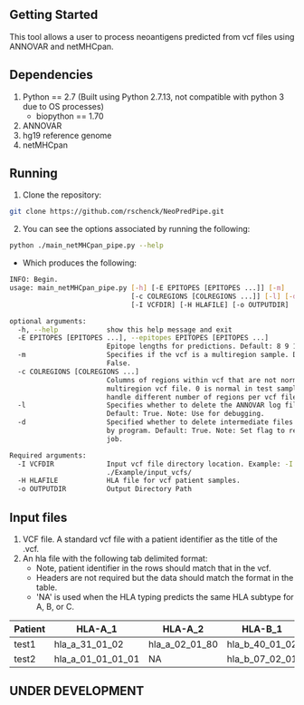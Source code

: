 ## Getting Started

This tool allows a user to process neoantigens predicted from vcf files using ANNOVAR and netMHCpan.

## Dependencies

1. Python == 2.7 (Built using Python 2.7.13, not compatible with python 3 due to OS processes)
   - biopython == 1.70
2. ANNOVAR
3. hg19 reference genome
4. netMHCpan

## Running
1. Clone the repository:
```bash
git clone https://github.com/rschenck/NeoPredPipe.git
```
2. You can see the options associated by running the following:
```bash
python ./main_netMHCpan_pipe.py --help
```
   - Which produces the following:
```bash
INFO: Begin.
usage: main_netMHCpan_pipe.py [-h] [-E EPITOPES [EPITOPES ...]] [-m]
                              [-c COLREGIONS [COLREGIONS ...]] [-l] [-d]
                              [-I VCFDIR] [-H HLAFILE] [-o OUTPUTDIR]

optional arguments:
  -h, --help            show this help message and exit
  -E EPITOPES [EPITOPES ...], --epitopes EPITOPES [EPITOPES ...]
                        Epitope lengths for predictions. Default: 8 9 10
  -m                    Specifies if the vcf is a multiregion sample. Default:
                        False.
  -c COLREGIONS [COLREGIONS ...]
                        Columns of regions within vcf that are not normal
                        multiregion vcf file. 0 is normal in test samples. Can
                        handle different number of regions per vcf file.
  -l                    Specifies whether to delete the ANNOVAR log file.
                        Default: True. Note: Use for debugging.
  -d                    Specified whether to delete intermediate files created
                        by program. Default: True. Note: Set flag to resume
                        job.

Required arguments:
  -I VCFDIR             Input vcf file directory location. Example: -I
                        ./Example/input_vcfs/
  -H HLAFILE            HLA file for vcf patient samples.
  -o OUTPUTDIR          Output Directory Path

```

## Input files
1. VCF file. A standard vcf file with a patient identifier as the title of the .vcf.
2. An hla file with the following tab delimited format:
   - Note, patient identifier in the rows should match that in the vcf.
   - Headers are not required but the data should match the format in the table.
   - 'NA' is used when the HLA typing predicts the same HLA subtype for A, B, or C.

| Patient | HLA-A_1 | HLA-A_2 | HLA-B_1 | HLA-B_2 | HLA-C_1 | HLA-C_2 |
|  --- |  --- |  --- |  --- |  --- |  --- |  ---  |
| test1 | hla_a_31_01_02 | hla_a_02_01_80 | hla_b_40_01_02 | hla_b_50_01_01 | hla_c_03_04_20 | hla_c_06_02_01_02 |
| test2 | hla_a_01_01_01_01 | NA | hla_b_07_02_01 | NA | hla_c_01_02_01 | NA |

## UNDER DEVELOPMENT